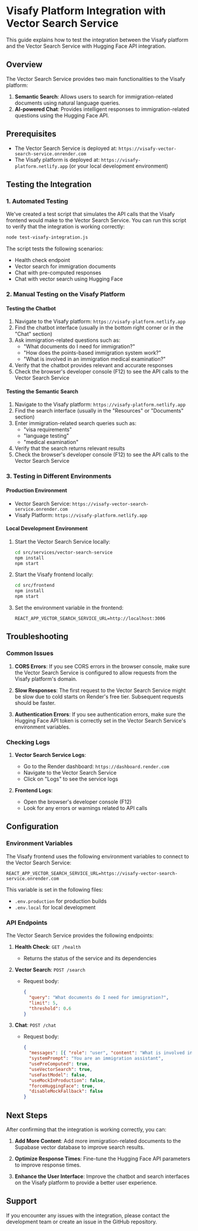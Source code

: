 # Visafy Platform Integration with Vector Search Service

This guide explains how to test the integration between the Visafy platform and the Vector Search Service with Hugging Face API integration.

## Overview

The Vector Search Service provides two main functionalities to the Visafy platform:

1. **Semantic Search**: Allows users to search for immigration-related documents using natural language queries.
2. **AI-powered Chat**: Provides intelligent responses to immigration-related questions using the Hugging Face API.

## Prerequisites

- The Vector Search Service is deployed at: `https://visafy-vector-search-service.onrender.com`
- The Visafy platform is deployed at: `https://visafy-platform.netlify.app` (or your local development environment)

## Testing the Integration

### 1. Automated Testing

We've created a test script that simulates the API calls that the Visafy frontend would make to the Vector Search Service. You can run this script to verify that the integration is working correctly:

```bash
node test-visafy-integration.js
```

The script tests the following scenarios:
- Health check endpoint
- Vector search for immigration documents
- Chat with pre-computed responses
- Chat with vector search using Hugging Face

### 2. Manual Testing on the Visafy Platform

#### Testing the Chatbot

1. Navigate to the Visafy platform: `https://visafy-platform.netlify.app`
2. Find the chatbot interface (usually in the bottom right corner or in the "Chat" section)
3. Ask immigration-related questions such as:
   - "What documents do I need for immigration?"
   - "How does the points-based immigration system work?"
   - "What is involved in an immigration medical examination?"
4. Verify that the chatbot provides relevant and accurate responses
5. Check the browser's developer console (F12) to see the API calls to the Vector Search Service

#### Testing the Semantic Search

1. Navigate to the Visafy platform: `https://visafy-platform.netlify.app`
2. Find the search interface (usually in the "Resources" or "Documents" section)
3. Enter immigration-related search queries such as:
   - "visa requirements"
   - "language testing"
   - "medical examination"
4. Verify that the search returns relevant results
5. Check the browser's developer console (F12) to see the API calls to the Vector Search Service

### 3. Testing in Different Environments

#### Production Environment

- Vector Search Service: `https://visafy-vector-search-service.onrender.com`
- Visafy Platform: `https://visafy-platform.netlify.app`

#### Local Development Environment

1. Start the Vector Search Service locally:
   ```bash
   cd src/services/vector-search-service
   npm install
   npm start
   ```

2. Start the Visafy frontend locally:
   ```bash
   cd src/frontend
   npm install
   npm start
   ```

3. Set the environment variable in the frontend:
   ```
   REACT_APP_VECTOR_SEARCH_SERVICE_URL=http://localhost:3006
   ```

## Troubleshooting

### Common Issues

1. **CORS Errors**: If you see CORS errors in the browser console, make sure the Vector Search Service is configured to allow requests from the Visafy platform's domain.

2. **Slow Responses**: The first request to the Vector Search Service might be slow due to cold starts on Render's free tier. Subsequent requests should be faster.

3. **Authentication Errors**: If you see authentication errors, make sure the Hugging Face API token is correctly set in the Vector Search Service's environment variables.

### Checking Logs

1. **Vector Search Service Logs**:
   - Go to the Render dashboard: `https://dashboard.render.com`
   - Navigate to the Vector Search Service
   - Click on "Logs" to see the service logs

2. **Frontend Logs**:
   - Open the browser's developer console (F12)
   - Look for any errors or warnings related to API calls

## Configuration

### Environment Variables

The Visafy frontend uses the following environment variables to connect to the Vector Search Service:

```
REACT_APP_VECTOR_SEARCH_SERVICE_URL=https://visafy-vector-search-service.onrender.com
```

This variable is set in the following files:
- `.env.production` for production builds
- `.env.local` for local development

### API Endpoints

The Vector Search Service provides the following endpoints:

1. **Health Check**: `GET /health`
   - Returns the status of the service and its dependencies

2. **Vector Search**: `POST /search`
   - Request body:
     ```json
     {
       "query": "What documents do I need for immigration?",
       "limit": 5,
       "threshold": 0.6
     }
     ```

3. **Chat**: `POST /chat`
   - Request body:
     ```json
     {
       "messages": [{ "role": "user", "content": "What is involved in an immigration medical examination?" }],
       "systemPrompt": "You are an immigration assistant",
       "usePreComputed": true,
       "useVectorSearch": true,
       "useFastModel": false,
       "useMockInProduction": false,
       "forceHuggingFace": true,
       "disableMockFallback": false
     }
     ```

## Next Steps

After confirming that the integration is working correctly, you can:

1. **Add More Content**: Add more immigration-related documents to the Supabase vector database to improve search results.

2. **Optimize Response Times**: Fine-tune the Hugging Face API parameters to improve response times.

3. **Enhance the User Interface**: Improve the chatbot and search interfaces on the Visafy platform to provide a better user experience.

## Support

If you encounter any issues with the integration, please contact the development team or create an issue in the GitHub repository.
